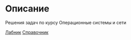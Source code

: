 # Описание
Решения задач по курсу Операционные системы и сети

[Лабник](https://vk.com/doc215375933_587319261?hash=16bfff63db3cfa1c61&dl=5be4276a59a6a495a1)
[Справочник](https://tldp.org/LDP/abs/html/index.html)

